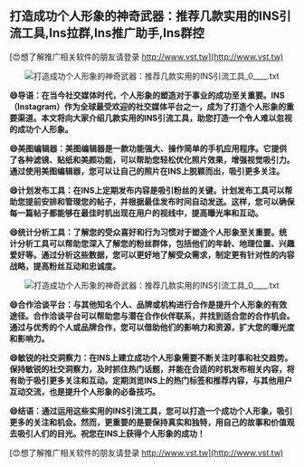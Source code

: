 ## **打造成功个人形象的神奇武器：推荐几款实用的INS引流工具,Ins拉群,Ins推广助手,Ins群控**

[😍想了解推广相关软件的朋友请登录 http://www.vst.tw](http://www.vst.tw)

 <center><img src="https://vst.tw/MP4/tuiguang/png/4.png" alt="打造成功个人形象的神奇武器：推荐几款实用的INS引流工具_0____.txt"></center>

**😄导语：在当今社交媒体时代，个人形象的塑造对于事业的成功至关重要。INS（Instagram）作为全球最受欢迎的社交媒体平台之一，成为了打造个人形象的重要渠道。本文将向大家介绍几款实用的INS引流工具，助您打造一个令人难以忽视的成功个人形象。**

**😄美图编辑器：美图编辑器是一款功能强大、操作简单的手机应用程序。它提供了各种滤镜、贴纸和美颜功能，可以帮助您轻松优化照片效果，增强视觉吸引力。通过使用美图编辑器，您可以让自己的照片在INS上脱颖而出，吸引更多关注。**

**😄计划发布工具：在INS上定期发布内容是吸引粉丝的关键。计划发布工具可以帮助您提前安排和管理您的帖子，并根据最佳发布时间自动发送。这样，您可以确保每一篇帖子都能够在最佳时机出现在用户的视线中，提高曝光率和互动。**

**😄统计分析工具：了解您的受众喜好和行为习惯对于塑造个人形象至关重要。统计分析工具可以帮助您深入了解您的粉丝群体，包括他们的年龄、地理位置、兴趣爱好等。通过分析这些数据，您可以更好地了解受众需求，制定更有针对性的内容战略，提高粉丝互动和忠诚度。**

 <center><img src="https://vst.tw/MP4/tuiguang/png/3.png" alt="打造成功个人形象的神奇武器：推荐几款实用的INS引流工具_0____.txt"></center>

**😄合作洽谈平台：与其他知名个人、品牌或机构进行合作是提升个人形象的有效途径。合作洽谈平台可以帮助您与潜在合作伙伴联系，并找到适合您的合作机会。通过与优秀的个人或品牌合作，您可以借助他们的影响力和资源，扩大您的曝光度和影响力。**

**😄敏锐的社交洞察力：在INS上建立成功个人形象需要不断关注时事和社交趋势。保持敏锐的社交洞察力，及时抓住热门话题，并能在合适的时机发布相关内容，将有助于吸引更多关注和互动。定期浏览INS上的热门标签和推荐内容，与其他用户互动交流，也是提升个人形象的必备技巧。**

**😄结语：通过运用这些实用的INS引流工具，您可以打造一个成功个人形象，吸引更多的关注和机会。然而，更重要的是要保持真实和独特，用自己的故事和价值观去吸引人们的目光。祝您在INS上获得个人形象的成功！**

[😍想了解推广相关软件的朋友请登录 http://www.vst.tw](http://www.vst.tw)



